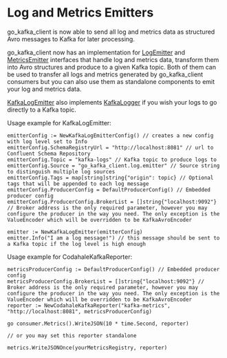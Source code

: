 Log and Metrics Emitters
=======================

go_kafka_client is now able to send all log and metrics data as structured Avro messages to Kafka for later processing.

go_kafka_client now has an implementation for [LogEmitter](https://github.com/elodina/go_kafka_client/blob/master/log_emitters.go) and [MetricsEmitter](https://github.com/elodina/go_kafka_client/blob/master/metrics_emitters.go) interfaces that handle log and metrics data, transform them into Avro structures and produce to a given Kafka topic. Both of them can be used to transfer all logs and metrics generated by go_kafka_client consumers but you can also use them as standalone components to emit your log and metrics data.

[KafkaLogEmitter](https://github.com/elodina/go_kafka_client/blob/master/log_emitters.go) also implements [KafkaLogger](https://github.com/elodina/go_kafka_client/blob/master/logger.go) if you wish your logs to go directly to a Kafka topic.

Usage example for KafkaLogEmitter:

```
emitterConfig := NewKafkaLogEmitterConfig() // creates a new config with log level set to Info
emitterConfig.SchemaRegistryUrl = "http://localhost:8081" // url to Confluent Schema Repository
emitterConfig.Topic = "kafka-logs" // Kafka topic to produce logs to
emitterConfig.Source = "go_kafka_client.log.emitter" // Source string to distinguish multiple log sources
emitterConfig.Tags = map[string]string{"origin": topic} // Optional tags that will be appended to each log message
emitterConfig.ProducerConfig = DefaultProducerConfig() // Embedded producer config
emitterConfig.ProducerConfig.BrokerList = []string{"localhost:9092"} // Broker address is the only required parameter, however you may configure the producer in the way you need. The only exception is the ValueEncoder which will be overridden to be KafkaAvroEncoder

emitter := NewKafkaLogEmitter(emitterConfig)
emitter.Info("I am a log message!") // this message should be sent to a Kafka topic if the log level is high enough
```

Usage example for CodahaleKafkaReporter:

```
metricsProducerConfig := DefaultProducerConfig() // Embedded producer config
metricsProducerConfig.BrokerList = []string{"localhost:9092"} // Broker address is the only required parameter, however you may configure the producer in the way you need. The only exception is the ValueEncoder which will be overridden to be KafkaAvroEncoder
reporter := NewCodahaleKafkaReporter("kafka-metrics", "http://localhost:8081", metricsProducerConfig)

go consumer.Metrics().WriteJSON(10 * time.Second, reporter)

// or you may set this reporter standalone

metrics.WriteJSONOnce(yourMetricsRegistry, reporter)
```